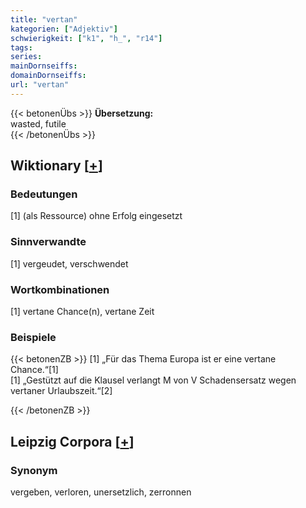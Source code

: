 ```yaml
---
title: "vertan"
kategorien: ["Adjektiv"]
schwierigkeit: ["k1", "h_", "r14"]
tags:
series:
mainDornseiffs:
domainDornseiffs:
url: "vertan"
---
```


{{< betonenÜbs >}}
**Übersetzung:**  
wasted, futile  
{{< /betonenÜbs >}}

## Wiktionary [[+](https://de.wiktionary.org/wiki/vertan)]

### Bedeutungen
[1] (als Ressource) ohne Erfolg eingesetzt  

### Sinnverwandte
[1] vergeudet, verschwendet  

### Wortkombinationen
[1] vertane Chance(n), vertane Zeit  

### Beispiele
{{< betonenZB >}}
[1] „Für das Thema Europa ist er eine vertane Chance.“[1]  
[1] „Gestützt auf die Klausel verlangt M von V Schadensersatz wegen vertaner Urlaubszeit.“[2]  

{{< /betonenZB >}}

## Leipzig Corpora [[+](https://corpora.uni-leipzig.de/en/res?word=vertan&corpusId=deu_newscrawl-public_2018)]


### Synonym
vergeben, verloren, unersetzlich, zerronnen

